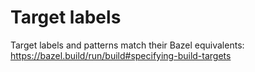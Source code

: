 # Target labels

Target labels and patterns match their Bazel equivalents: https://bazel.build/run/build#specifying-build-targets
